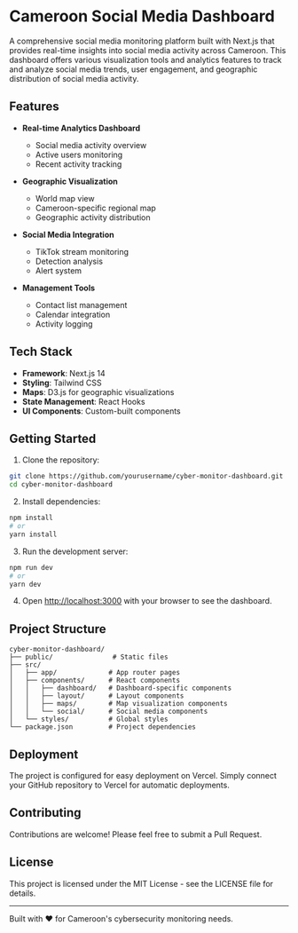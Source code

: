 # Cameroon Social Media Dashboard

A comprehensive social media monitoring platform built with Next.js that provides real-time insights into social media activity across Cameroon. This dashboard offers various visualization tools and analytics features to track and analyze social media trends, user engagement, and geographic distribution of social media activity.

## Features

- **Real-time Analytics Dashboard**
  - Social media activity overview
  - Active users monitoring
  - Recent activity tracking

- **Geographic Visualization**
  - World map view
  - Cameroon-specific regional map
  - Geographic activity distribution

- **Social Media Integration**
  - TikTok stream monitoring
  - Detection analysis
  - Alert system

- **Management Tools**
  - Contact list management
  - Calendar integration
  - Activity logging

## Tech Stack

- **Framework**: Next.js 14
- **Styling**: Tailwind CSS
- **Maps**: D3.js for geographic visualizations
- **State Management**: React Hooks
- **UI Components**: Custom-built components

## Getting Started

1. Clone the repository:
```bash
git clone https://github.com/yourusername/cyber-monitor-dashboard.git
cd cyber-monitor-dashboard
```

2. Install dependencies:
```bash
npm install
# or
yarn install
```

3. Run the development server:
```bash
npm run dev
# or
yarn dev
```

4. Open [http://localhost:3000](http://localhost:3000) with your browser to see the dashboard.

## Project Structure

```
cyber-monitor-dashboard/
├── public/               # Static files
├── src/
│   ├── app/             # App router pages
│   ├── components/      # React components
│   │   ├── dashboard/   # Dashboard-specific components
│   │   ├── layout/      # Layout components
│   │   ├── maps/        # Map visualization components
│   │   └── social/      # Social media components
│   └── styles/          # Global styles
└── package.json         # Project dependencies
```

## Deployment

The project is configured for easy deployment on Vercel. Simply connect your GitHub repository to Vercel for automatic deployments.

## Contributing

Contributions are welcome! Please feel free to submit a Pull Request.

## License

This project is licensed under the MIT License - see the LICENSE file for details.

---

Built with ❤️ for Cameroon's cybersecurity monitoring needs.
